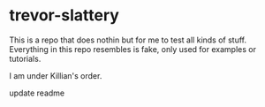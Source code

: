 # trevor-slattery

This is a repo that does nothin but for me to test all kinds of stuff.
Everything in this repo resembles is fake, only used for examples or tutorials.

I am under Killian's order.

update readme
